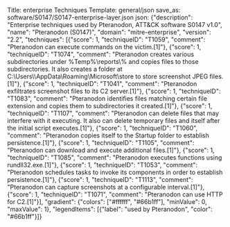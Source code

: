 Title: enterprise Techniques
Template: general/json
save_as: software/S0147/S0147-enterprise-layer.json
json: {"description": "Enterprise techniques used by Pteranodon, ATT&CK software S0147 v1.0", "name": "Pteranodon (S0147)", "domain": "mitre-enterprise", "version": "2.2", "techniques": [{"score": 1, "techniqueID": "T1059", "comment": "Pteranodon can execute commands on the victim.[1]"}, {"score": 1, "techniqueID": "T1074", "comment": "Pteranodon creates various subdirectories under %Temp%\\reports\\% and copies files to those subdirectories. It also creates a folder at C:\\Users\\\\AppData\\Roaming\\Microsoft\\store to store screenshot JPEG files.[1]"}, {"score": 1, "techniqueID": "T1041", "comment": "Pteranodon exfiltrates screenshot files to its C2 server.[1]"}, {"score": 1, "techniqueID": "T1083", "comment": "Pteranodon identifies files matching certain file extension and copies them to subdirectories it created.[1]"}, {"score": 1, "techniqueID": "T1107", "comment": "Pteranodon can delete files that may interfere with it executing. It also can delete temporary files and itself after the initial script executes.[1]"}, {"score": 1, "techniqueID": "T1060", "comment": "Pteranodon copies itself to the Startup folder to establish persistence.[1]"}, {"score": 1, "techniqueID": "T1105", "comment": "Pteranodon can download and execute additional files.[1]"}, {"score": 1, "techniqueID": "T1085", "comment": "Pteranodon executes functions using rundll32.exe.[1]"}, {"score": 1, "techniqueID": "T1053", "comment": "Pteranodon schedules tasks to invoke its components in order to establish persistence.[1]"}, {"score": 1, "techniqueID": "T1113", "comment": "Pteranodon can capture screenshots at a configurable interval.[1]"}, {"score": 1, "techniqueID": "T1071", "comment": "Pteranodon can use HTTP for C2.[1]"}], "gradient": {"colors": ["#ffffff", "#66b1ff"], "minValue": 0, "maxValue": 1}, "legendItems": [{"label": "used by Pteranodon", "color": "#66b1ff"}]}